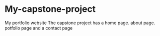# My-capstone-project
My portfolio website 
The capstone project has a home page. about page. potfolio page and a contact page 
